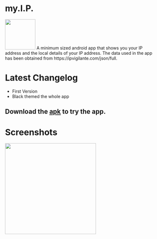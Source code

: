 # my.I.P.
<img src="https://github.com/visnkmr/my.I.P./blob/master/ip.png" width="100">
A minimum sized android app that shows you your IP address and the local details of your IP address. The data used in the app has been obtained from https://ipvigilante.com/json/full.


# Latest Changelog
- First Version
- Black themed the whole app

## Download the [apk](https://github.com/visnkmr/my.I.P./raw/master/myIP.apk) to try the app.

# Screenshots
<img src="https://github.com/visnkmr/my.I.P./blob/master/photo_2017-07-30_23-35-43.jpg" width="300">


